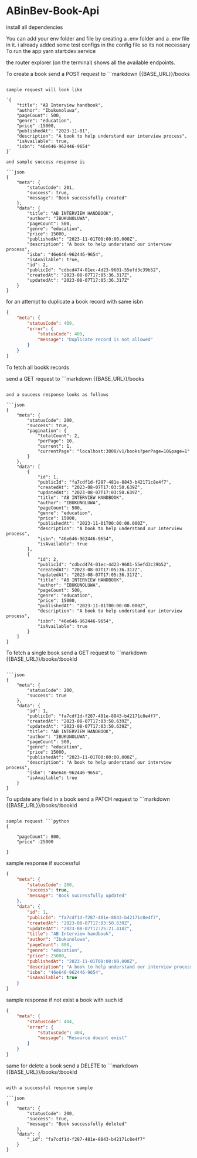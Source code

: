 # ABinBev-Book-Api

install all dependencies

You can add your env folder and file by creating a .env folder and a .env file in it. i already added some test configs in the config file so its not necessary
To run the app yarn start:dev:service

the router explorer (on the terminal) shows all the available endpoints.

To create a book  send a POST request to ```markdown
{{BASE_URL}}/books

```

sample request will look like 

`{
    "title": "AB Interview handbook",
    "author": "Ibukunoluwa",
    "pageCount": 500,
    "genre": "education",
    "price" :15000,
    "publishedAt": "2023-11-01",
    "description": "A book to help understand our interview process",
    "isAvailable": true,
    "isbn": "46e646-962446-9654"
}`

and sample success response is 

```json
{
    "meta": {
        "statusCode": 201,
        "success": true,
        "message": "Book successfully created"
    },
    "data": {
        "title": "AB INTERVIEW HANDBOOK",
        "author": "IBUKUNOLUWA",
        "pageCount": 500,
        "genre": "education",
        "price": 15000,
        "publishedAt": "2023-11-01T00:00:00.000Z",
        "description": "A book to help understand our interview process",
        "isbn": "46e646-962446-9654",
        "isAvailable": true,
        "id": 2,
        "publicId": "cdbcd474-01ec-4d23-9601-55efd3c39b52",
        "createdAt": "2023-08-07T17:05:36.317Z",
        "updatedAt": "2023-08-07T17:05:36.317Z"
    }
}
```

for an attempt to duplicate a book record  with same isbn

```json
{
    "meta": {
        "statusCode": 409,
        "error": {
            "statusCode": 409,
            "message": "Duplicate record is not allowed"
        }
    }
}
```

To fetch all bookk records

send a GET request to ```markdown
{{BASE_URL}}/books

```

and a suucess response looks as follows

```json
{
    "meta": {
        "statusCode": 200,
        "success": true,
        "pagination": {
            "totalCount": 2,
            "perPage": 10,
            "current": 1,
            "currentPage": "localhost:3000/v1/books?perPage=10&page=1"
        }
    },
    "data": [
        {
            "id": 1,
            "publicId": "fa7cdf1d-f287-481e-8843-b42171c8e4f7",
            "createdAt": "2023-08-07T17:03:50.639Z",
            "updatedAt": "2023-08-07T17:03:50.639Z",
            "title": "AB INTERVIEW HANDBOOK",
            "author": "IBUKUNOLUWA",
            "pageCount": 500,
            "genre": "education",
            "price": 15000,
            "publishedAt": "2023-11-01T00:00:00.000Z",
            "description": "A book to help understand our interview process",
            "isbn": "46e646-962446-9654",
            "isAvailable": true
        },
        {
            "id": 2,
            "publicId": "cdbcd474-01ec-4d23-9601-55efd3c39b52",
            "createdAt": "2023-08-07T17:05:36.317Z",
            "updatedAt": "2023-08-07T17:05:36.317Z",
            "title": "AB INTERVIEW HANDBOOK",
            "author": "IBUKUNOLUWA",
            "pageCount": 500,
            "genre": "education",
            "price": 15000,
            "publishedAt": "2023-11-01T00:00:00.000Z",
            "description": "A book to help understand our interview process",
            "isbn": "46e646-962446-9654",
            "isAvailable": true
        }
    ]
}
```

To fetch a single book send a GET request to ```markdown
{{BASE_URL}}/books/:bookId

```

```json
{
    "meta": {
        "statusCode": 200,
        "success": true
    },
    "data": {
        "id": 1,
        "publicId": "fa7cdf1d-f287-481e-8843-b42171c8e4f7",
        "createdAt": "2023-08-07T17:03:50.639Z",
        "updatedAt": "2023-08-07T17:03:50.639Z",
        "title": "AB INTERVIEW HANDBOOK",
        "author": "IBUKUNOLUWA",
        "pageCount": 500,
        "genre": "education",
        "price": 15000,
        "publishedAt": "2023-11-01T00:00:00.000Z",
        "description": "A book to help understand our interview process",
        "isbn": "46e646-962446-9654",
        "isAvailable": true
    }
}
```

To update any field in a book send a PATCH request to ```markdown
{{BASE_URL}}/books/:bookId

```

sample request ```python
{
  
    "pageCount": 800,
    "price" :25000

}
```

sample response if successful

```json
{
    "meta": {
        "statusCode": 200,
        "success": true,
        "message": "Book successfully updated"
    },
    "data": {
        "id": 1,
        "publicId": "fa7cdf1d-f287-481e-8843-b42171c8e4f7",
        "createdAt": "2023-08-07T17:03:50.639Z",
        "updatedAt": "2023-08-07T17:25:21.418Z",
        "title": "AB Interview handbook",
        "author": "Ibukunoluwa",
        "pageCount": 800,
        "genre": "education",
        "price": 25000,
        "publishedAt": "2023-11-01T00:00:00.000Z",
        "description": "A book to help understand our interview process",
        "isbn": "46e646-962446-9654",
        "isAvailable": true
    }
}
```

sample response if not exist a book with such id

```json
{
    "meta": {
        "statusCode": 404,
        "error": {
            "statusCode": 404,
            "message": "Resource doesnt exist"
        }
    }
}
```

 same for delete a book
  send a DELETE to ```markdown
{{BASE_URL}}/books/:bookId

```

with a successful response sample 

```json
{
    "meta": {
        "statusCode": 200,
        "success": true,
        "message": "Book successfully deleted"
    },
    "data": {
        "_id": "fa7cdf1d-f287-481e-8843-b42171c8e4f7"
    }
}
```
